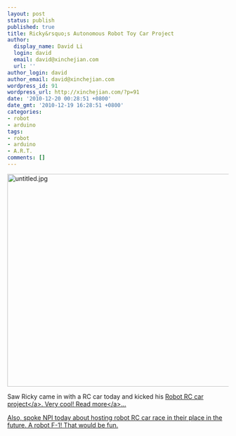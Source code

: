 ```yaml
---
layout: post
status: publish
published: true
title: Ricky&rsquo;s Autonomous Robot Toy Car Project
author:
  display_name: David Li
  login: david
  email: david@xinchejian.com
  url: ''
author_login: david
author_email: david@xinchejian.com
wordpress_id: 91
wordpress_url: http://xinchejian.com/?p=91
date: '2010-12-20 00:28:51 +0800'
date_gmt: '2010-12-19 16:28:51 +0800'
categories:
- robot
- arduino
tags:
- robot
- arduino
- A.R.T.
comments: []
---
```

<p><img style="display: block; margin-left: auto; margin-right: auto;" title="untitled.jpg" src="http:&#47;&#47;xinchejian.com&#47;wp-content&#47;uploads&#47;2010&#47;12&#47;untitled.jpg" border="0" alt="untitled.jpg" width="600" height="484" &#47;></p>
<p>Saw Ricky came in with a RC car today and kicked his <a href="http:&#47;&#47;www.google.com&#47;buzz&#47;rngadam&#47;bh8stzNfvTb&#47;Autonomous-Robot-Toy-Car-ProjectExecutive-summary">Robot RC car project<&#47;a>. Very cool! <a href="http:&#47;&#47;xinchejian.com&#47;?page_id=73">Read more<&#47;a>...</p>
<p>Also, spoke NPI today about hosting robot RC car race in their place in the future. A robot F-1! That would be fun.</p>
